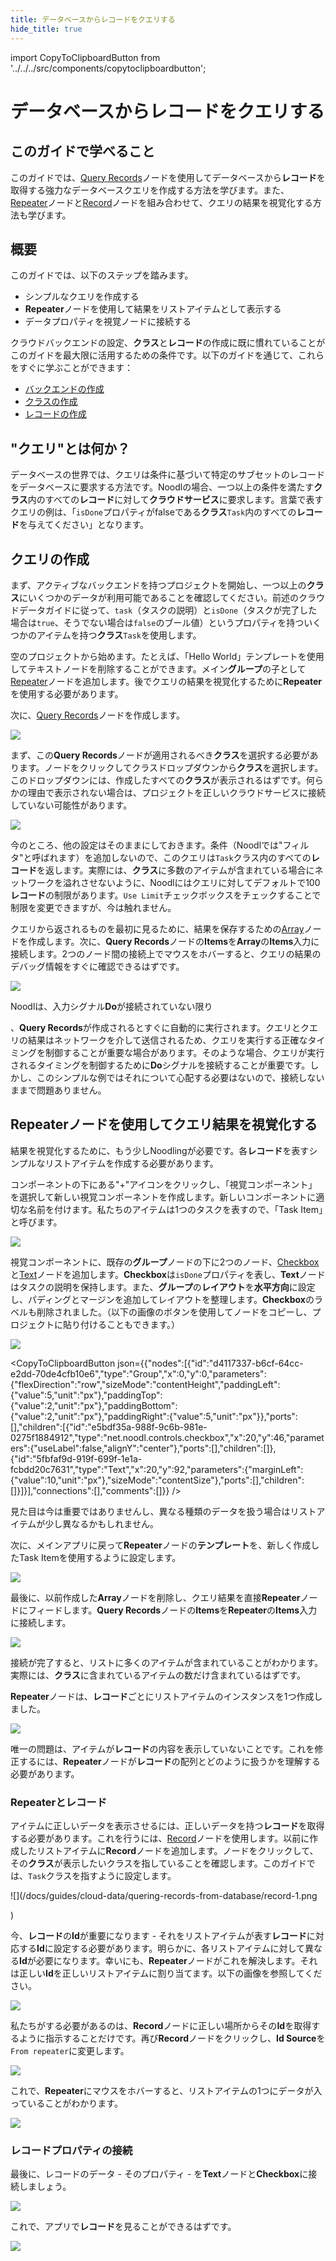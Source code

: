 ```yaml
---
title: データベースからレコードをクエリする
hide_title: true
---
```


import CopyToClipboardButton from '../../../src/components/copytoclipboardbutton';

# データベースからレコードをクエリする

## このガイドで学べること

このガイドでは、[Query Records](/nodes/data/cloud-data/query-records)ノードを使用してデータベースから**レコード**を取得する強力なデータベースクエリを作成する方法を学びます。また、[Repeater](/nodes/ui-controls/repeater)ノードと[Record](/nodes/data/cloud-data/record)ノードを組み合わせて、クエリの結果を視覚化する方法も学びます。

## 概要

このガイドでは、以下のステップを踏みます。

-   シンプルなクエリを作成する
-   **Repeater**ノードを使用して結果をリストアイテムとして表示する
-   データプロパティを視覚ノードに接続する

クラウドバックエンドの設定、**クラス**と**レコード**の作成に既に慣れていることがこのガイドを最大限に活用するための条件です。以下のガイドを通じて、これらをすぐに学ぶことができます：

-   [バックエンドの作成](/docs/guides/cloud-data/creating-a-backend)
-   [クラスの作成](/docs/guides/cloud-data/creating-a-class)
-   [レコードの作成](/docs/guides/cloud-data/creating-new-database-records)

## "クエリ"とは何か？

データベースの世界では、クエリは条件に基づいて特定のサブセットのレコードをデータベースに要求する方法です。Noodlの場合、一つ以上の条件を満たす**クラス**内のすべての**レコード**に対して**クラウドサービス**に要求します。言葉で表すクエリの例は、「`isDone`プロパティがfalseである**クラス**`Task`内のすべての**レコード**を与えてください」となります。

## クエリの作成

まず、アクティブなバックエンドを持つプロジェクトを開始し、一つ以上の**クラス**にいくつかのデータが利用可能であることを確認してください。前述のクラウドデータガイドに従って、`task`（タスクの説明）と`isDone`（タスクが完了した場合は`true`、そうでない場合は`false`のブール値）というプロパティを持ついくつかのアイテムを持つ**クラス**`Task`を使用します。

空のプロジェクトから始めます。たとえば、「Hello World」テンプレートを使用してテキストノードを削除することができます。メイン**グループ**の子として[Repeater](/nodes/ui-controls/repeater/)ノードを追加します。後でクエリの結果を視覚化するために**Repeater**を使用する必要があります。

次に、[Query Records](/nodes/data/cloud-data/query-records)ノードを作成します。

<div className="ndl-image-with-background l">

![](/docs/guides/cloud-data/quering-records-from-database/query-1.png)

</div>

まず、この**Query Records**ノードが適用されるべき**クラス**を選択する必要があります。ノードをクリックしてクラスドロップダウンから**クラス**を選択します。このドロップダウンには、作成したすべての**クラス**が表示されるはずです。何らかの理由で表示されない場合は、プロジェクトを正しいクラウドサービスに接続していない可能性があります。

<div className="ndl-image-with-background">

![](/docs/guides/cloud-data/quering-records-from-database/query-2.png)

</div>

今のところ、他の設定はそのままにしておきます。条件（Noodlでは"フィルタ"と呼ばれます）を追加しないので、このクエリは`Task`クラス内のすべての**レコード**を返します。実際には、**クラス**に多数のアイテムが含まれている場合にネットワークを溢れさせないように、Noodlにはクエリに対してデフォルトで100**レコード**の制限があります。`Use Limit`チェックボックスをチェックすることで制限を変更できますが、今は触れません。

クエリから返されるものを最初に見るために、結果を保存するための[Array](/nodes/data/array/array-node)ノードを作成します。次に、**Query Records**ノードの**Items**を**Array**の**Items**入力に接続します。2つのノード間の接続上でマウスをホバーすると、クエリの結果のデバッグ情報をすぐに確認できるはずです。

<div className="ndl-image-with-background xl">

![](/docs/guides/cloud-data/quering-records-from-database/query-running.png)

</div>

Noodlは、入力シグナル**Do**が接続されていない限り

、**Query Records**が作成されるとすぐに自動的に実行されます。クエリとクエリの結果はネットワークを介して送信されるため、クエリを実行する正確なタイミングを制御することが重要な場合があります。そのような場合、クエリが実行されるタイミングを制御するために**Do**シグナルを接続することが重要です。しかし、このシンプルな例ではそれについて心配する必要はないので、接続しないままで問題ありません。

## Repeaterノードを使用してクエリ結果を視覚化する

結果を視覚化するために、もう少しNoodlingが必要です。各**レコード**を表すシンプルなリストアイテムを作成する必要があります。

コンポーネントの下にある"+"アイコンをクリックし、「視覚コンポーネント」を選択して新しい視覚コンポーネントを作成します。新しいコンポーネントに適切な名前を付けます。私たちのアイテムは1つのタスクを表すので、「Task Item」と呼びます。

<div className="ndl-image-with-background l">

![](/docs/guides/cloud-data/quering-records-from-database/new-component.png)

</div>

視覚コンポーネントに、既存の**グループ**ノードの下に2つのノード、[Checkbox](/nodes/ui-controls/checkbox)と[Text](/nodes/basic-elements/text)ノードを追加します。**Checkbox**は`isDone`プロパティを表し、**Text**ノードはタスクの説明を保持します。また、**グループ**の**レイアウト**を**水平方向**に設定し、パディングとマージンを追加してレイアウトを整理します。**Checkbox**のラベルも削除されました。（以下の画像のボタンを使用してノードをコピーし、プロジェクトに貼り付けることもできます。）

<div className="ndl-image-with-background xl">

![](/docs/guides/cloud-data/quering-records-from-database/task-item.png)

<CopyToClipboardButton
    json={{"nodes":[{"id":"d4117337-b6cf-64cc-e2dd-70de4cfb10e6","type":"Group","x":0,"y":0,"parameters":{"flexDirection":"row","sizeMode":"contentHeight","paddingLeft":{"value":5,"unit":"px"},"paddingTop":{"value":2,"unit":"px"},"paddingBottom":{"value":2,"unit":"px"},"paddingRight":{"value":5,"unit":"px"}},"ports":[],"children":[{"id":"e5bdf35a-988f-9c6b-981e-0275f1884912","type":"net.noodl.controls.checkbox","x":20,"y":46,"parameters":{"useLabel":false,"alignY":"center"},"ports":[],"children":[]},{"id":"5fbfaf9d-919f-699f-1e1a-fcbdd20c7631","type":"Text","x":20,"y":92,"parameters":{"marginLeft":{"value":10,"unit":"px"},"sizeMode":"contentSize"},"ports":[],"children":[]}]}],"connections":[],"comments":[]}}
  />

</div>

見た目は今は重要ではありませんし、異なる種類のデータを扱う場合はリストアイテムが少し異なるかもしれません。

次に、メインアプリに戻って**Repeater**ノードの**テンプレート**を、新しく作成したTask Itemを使用するように設定します。

<div className="ndl-image-with-background l">

![](/docs/guides/cloud-data/quering-records-from-database/repeater-template.png)

</div>

最後に、以前作成した**Array**ノードを削除し、クエリ結果を直接**Repeater**ノードにフィードします。**Query Records**ノードの**Items**を**Repeater**の**Items**入力に接続します。

<div className="ndl-image-with-background xl">

![](/docs/guides/cloud-data/quering-records-from-database/query-to-repeater.png)

</div>

接続が完了すると、リストに多くのアイテムが含まれていることがわかります。実際には、**クラス**に含まれているアイテムの数だけ含まれているはずです。

**Repeater**ノードは、**レコード**ごとにリストアイテムのインスタンスを1つ作成しました。

<div className="ndl-image-with-background">

![](/docs/guides/cloud-data/quering-records-from-database/items-1.png)

</div>

唯一の問題は、アイテムが**レコード**の内容を表示していないことです。これを修正するには、**Repeater**ノードが**レコード**の配列とどのように扱うかを理解する必要があります。

### Repeaterとレコード

アイテムに正しいデータを表示させるには、正しいデータを持つ**レコード**を取得する必要があります。これを行うには、[Record](/nodes/data/cloud-data/record)ノードを使用します。以前に作成したリストアイテムに**Record**ノードを追加します。ノードをクリックして、その**クラス**が表示したいクラスを指していることを確認します。このガイドでは、`Task`クラスを指すように設定します。

<div className="ndl-image-with-background l">

![](/docs/guides/cloud-data/quering-records-from-database/record-1.png

)

</div>

今、**レコード**の**Id**が重要になります - それをリストアイテムが表す**レコード**に対応する**Id**に設定する必要があります。明らかに、各リストアイテムに対して異なる**Id**が必要になります。幸いにも、**Repeater**ノードがこれを解決します。それは正しい**Id**を正しいリストアイテムに割り当てます。以下の画像を参照してください。

<div className="ndl-image-with-background xl">

![](/docs/guides/cloud-data/quering-records-from-database/records-database-illustration.png)

</div>

私たちがする必要があるのは、**Record**ノードに正しい場所からその**Id**を取得するように指示することだけです。再び**Record**ノードをクリックし、**Id Source**を`From repeater`に変更します。

<div className="ndl-image-with-background">

![](/docs/guides/cloud-data/quering-records-from-database/id-source.png)

</div>

これで、**Repeater**にマウスをホバーすると、リストアイテムの1つにデータが入っていることがわかります。

<div className="ndl-image-with-background l">

![](/docs/guides/cloud-data/quering-records-from-database/record-2.png)

</div>

### レコードプロパティの接続

最後に、レコードのデータ - そのプロパティ - を**Text**ノードと**Checkbox**に接続しましょう。

<div className="ndl-image-with-background l">

![](/docs/guides/cloud-data/quering-records-from-database/record-3.png)

</div>

これで、アプリで**レコード**を見ることができるはずです。

<div className="ndl-image-with-background">

![](/docs/guides/cloud-data/quering-records-from-database/items-2.png)

</div>